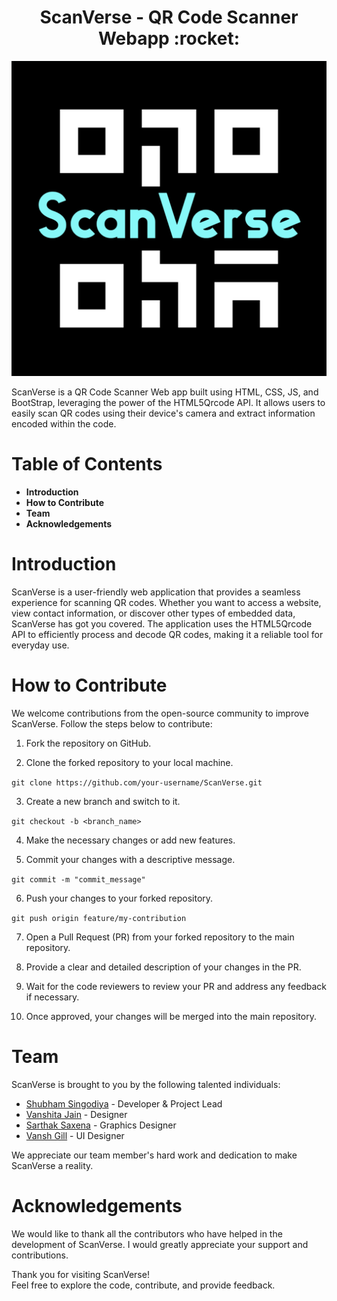 <h1 align="center">ScanVerse - QR Code Scanner Webapp :rocket:</h1> 

<img alt="logo" src="./images/logo.png">

<p>ScanVerse is a QR Code Scanner Web app built using HTML, CSS, JS, and BootStrap, leveraging the power of the HTML5Qrcode API. It allows users to easily scan QR codes using their device's camera and extract information encoded within the code.</p>

# Table of Contents
* **Introduction**
* **How to Contribute**
* **Team**
* **Acknowledgements**


# Introduction
ScanVerse is a user-friendly web application that provides a seamless experience for scanning QR codes. Whether you want to access a website, view contact information, or discover other types of embedded data, ScanVerse has got you covered. The application uses the HTML5Qrcode API to efficiently process and decode QR codes, making it a reliable tool for everyday use.

# How to Contribute
We welcome contributions from the open-source community to improve ScanVerse. Follow the steps below to contribute:

1. Fork the repository on GitHub.

1. Clone the forked repository to your local machine.

`git clone https://github.com/your-username/ScanVerse.git` </br>

3. Create a new branch and switch to it.

`git checkout -b <branch_name>` </br>

4. Make the necessary changes or add new features.

5. Commit your changes with a descriptive message.

`git commit -m "commit_message"` </br>

6. Push your changes to your forked repository.

`git push origin feature/my-contribution` </br>

7. Open a Pull Request (PR) from your forked repository to the main repository.

8. Provide a clear and detailed description of your changes in the PR.

9. Wait for the code reviewers to review your PR and address any feedback if necessary.

10. Once approved, your changes will be merged into the main repository.


# Team
ScanVerse is brought to you by the following talented individuals:

* <u>Shubham Singodiya</u> - Developer & Project Lead
* <u>Vanshita Jain</u> - Designer
* <u>Sarthak Saxena</u> - Graphics Designer
* <u>Vansh Gill</u> - UI Designer

We appreciate our team member's hard work and dedication to make ScanVerse a reality.

# Acknowledgements
We would like to thank all the contributors who have helped in the development of ScanVerse. I would greatly appreciate your support and contributions.

Thank you for visiting ScanVerse! </br>Feel free to explore the code, contribute, and provide feedback.
